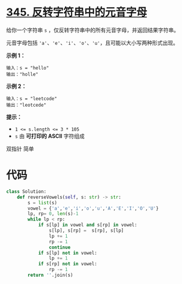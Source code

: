 <!--
 * @Description: 
 * @Autor: Au3C2
 * @Date: 2021-08-22 13:57:30
 * @LastEditors: Au3C2
 * @LastEditTime: 2021-08-22 13:57:30
-->
# [345. 反转字符串中的元音字母](https://leetcode-cn.com/problems/reverse-vowels-of-a-string/)

给你一个字符串 `s` ，仅反转字符串中的所有元音字母，并返回结果字符串。

元音字母包括 `'a'`、`'e'`、`'i'`、`'o'`、`'u'`，且可能以大小写两种形式出现。

 

**示例 1：**

```
输入：s = "hello"
输出："holle"
```

**示例 2：**

```
输入：s = "leetcode"
输出："leotcede"
```

 

**提示：**

- `1 <= s.length <= 3 * 105`
- `s` 由 **可打印的 ASCII** 字符组成

双指针 简单

# 代码

```python
class Solution:
    def reverseVowels(self, s: str) -> str:
        s = list(s)
        vowel = {'a','e','i','o','u','A','E','I','O','U'}
        lp, rp= 0, len(s)-1
        while lp < rp:
            if s[lp] in vowel and s[rp] in vowel:
                s[lp], s[rp] =  s[rp], s[lp]
                lp += 1
                rp -= 1
                continue
            if s[lp] not in vowel:
                lp += 1
            if s[rp] not in vowel:
                rp -= 1
        return ''.join(s)
```

